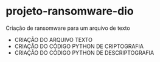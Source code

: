 # projeto-ransomware-dio
Criação de ransomware para um arquivo de texto

* CRIAÇÃO DO ARQUIVO TEXTO
* CRIAÇÃO DO CÓDIGO PYTHON DE CRIPTOGRAFIA
* CRIAÇÃO DO CÓDIGO PYTHON DE DESCRIPTOGRAFIA
